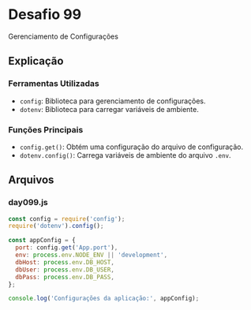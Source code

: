 # Desafio 99

Gerenciamento de Configurações

## Explicação

### Ferramentas Utilizadas

- `config`: Biblioteca para gerenciamento de configurações.
- `dotenv`: Biblioteca para carregar variáveis de ambiente.

### Funções Principais

- `config.get()`: Obtém uma configuração do arquivo de configuração.
- `dotenv.config()`: Carrega variáveis de ambiente do arquivo `.env`.

## Arquivos

### day099.js

```js
const config = require('config');
require('dotenv').config();

const appConfig = {
  port: config.get('App.port'),
  env: process.env.NODE_ENV || 'development',
  dbHost: process.env.DB_HOST,
  dbUser: process.env.DB_USER,
  dbPass: process.env.DB_PASS,
};

console.log('Configurações da aplicação:', appConfig);
```